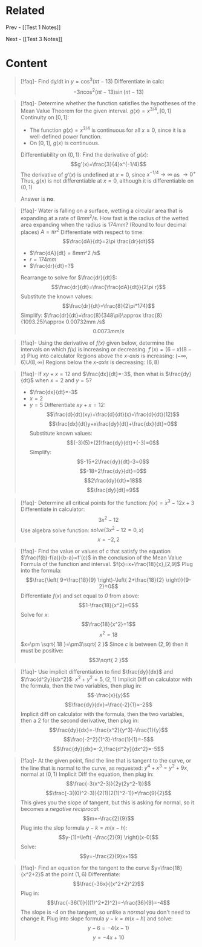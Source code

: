 # Related
Prev - [[Test 1 Notes]]

Next - [[Test 3 Notes]]
# Content

>[!faq]- Find dy/dt in $y=\cos^3(\pi t-13)$
>Differentiate in calc: $$-3\pi \cos^2(\pi t-13)\sin(\pi t-13)$$

>[!faq]- Determine whether the function satisfies the hypotheses of the Mean Value Theorem for the given interval. $g(x)=x^{3/4},[0,1]$
>Continuity on $[0,1]$:
>- The function $g(x)=x^{3/4}$ is continuous for all $x\geq 0$, since it is a well-defined power function.
>- On $[0,1]$, $g(x)$ is continuous.
>
>Differentiability on $(0,1)$:
>Find the derivative of $g(x)$: $$g'(x)=\frac{3}{4}x^{-1/4}$$
>The derivative of $g'(x)$ is undefined at $x=0$, since $x^{-1/4}\to \infty$ as $\to 0^+$
>Thus, $g(x)$ is not differentiable at $x=0$, although it is differentiable on $(0,1)$
>
>Answer is __no__.

>[!faq]- Water is falling on a surface, wetting a circular area that is expanding at a rate of $8mm^2/s$. How fast is the radius of the wetted area expanding when the radius is $174mm$? (Round to four decimal places)
>$A=\pi r^2$
>Differentiate with respect to time: $$\frac{dA}{dt}=2\pi \frac{dr}{dt}$$
>- $\frac{dA}{dt} = 8mm^2 /s$
>- $r=174mm$
>- $\frac{dr}{dt}=?$
>
>Rearrange to solve for $\frac{dr}{dt}$: 
>$$\frac{dr}{dt}=\frac{\frac{dA}{dt}}{2\pi r}$$
>Substitute the known values: $$\frac{dr}{dt}=\frac{8}{2\pi*174}$$
>Simplify: $\frac{dr}{dt}=\frac{8}{348\pi}\approx \frac{8}{1093.25}\approx 0.00732mm /s$
>$$0.0073mm /s$$

>[!faq]- Using the derivative of _f(x)_ given below, determine the intervals on which _f(x)_ is increasing or decreasing. $f'(x)=(6-x)(8-x)$
>Plug into calculator
>Regions above the _x-axis_ is increasing: $(-\infty,6)U(8,\infty)$
>Regions below the _x-axis_ is decreasing: $(6,8)$

>[!faq]- If $xy+x=12$ and $\frac{dx}{dt}=-3$, then what is $\frac{dy}{dt}$ when $x=2$ and $y=5$?
>- $\frac{dx}{dt}=-3$
>- $x=2$
>- $y=5$
>Differentiate $xy+x=12$: $$\frac{d}{dt}(xy)+\frac{d}{dt}(x)=\frac{d}{dt}(12)$$ 
>$$\frac{dx}{dt}y+x\frac{dy}{dt}+\frac{dx}{dt}=0$$
>Substitute known values: $$(-3)(5)+(2)\frac{dy}{dt}+(-3)=0$$
>Simplify: $$-15+2\frac{dy}{dt}-3=0$$
>$$-18+2\frac{dy}{dt}=0$$
>$$2\frac{dy}{dt}=18$$
>$$\frac{dy}{dt}=9$$

>[!faq]- Determine all critical points for the function: $f(x)=x^3-12x+3$
>Differentiate in calculator: $$3x^2-12$$
>Use algebra solve function: $solve(3x^2-12=0,x)$
>$$x=-2,2$$

>[!faq]- Find the value or values of _c_ that satisfy the equation $\frac{f(b)-f(a)}{b-a}=f'(c)$ in the conclusion of the Mean Value Formula of the function and interval. $f(x)=x+\frac{18}{x},[2,9]$
>Plug into the formula: $$\frac{\left( 9+\frac{18}{9} \right)-\left( 2+\frac{18}{2} \right)}{9-2}=0$$
>Differentiate $f(x)$ and set equal to _0_ from above: $$1-\frac{18}{x^2}=0$$
>Solve for _x_: $$\frac{18}{x^2}=1$$
>$$x^2=18$$
>$x=\pm \sqrt{ 18 }=\pm3\sqrt{ 2 }$
>Since _c_ is between $(2,9)$ then it must be positive: $$3\sqrt{ 2 }$$

>[!faq]- Use implicit differentiation to find $\frac{dy}{dx}$ and $\frac{d^2y}{dx^2}$: $x^2+y^2=5,(2,1)$
>Implicit Diff on calculator with the formula, then the two variables, then plug in: $$-\frac{x}{y}$$
>$$\frac{dy}{dx}=\frac{-2}{1}=-2$$
>Implicit diff on calculator with the formula, then the two variables, then a 2 for the second derivative, then plug in: $$\frac{dy}{dx}=-\frac{x^2}{y^3}-\frac{1}{y}$$
>$$\frac{-2^2}{1^3}-\frac{1}{1}=-5$$
>$$\frac{dy}{dx}=-2,\frac{d^2y}{dx^2}=-5$$

>[!faq]- At the given point, find the line that is tangent to the curve, or the line that is normal to the curve, as requested: $y^4+x^3=y^2+9x$, normal at $(0,1)$
>Implicit Diff the equation, then plug in: $$\frac{-3(x^2-3)}{2y(2y^2-1)}$$
>$$\frac{-3((0)^2-3)}{2(1)(2(1)^2-1)}=\frac{9}{2}$$
>This gives you the slope of tangent, but this is asking for normal, so it becomes a _negative reciprocal_: $$m=-\frac{2}{9}$$
>Plug into the slop formula $y-k=m(x-h)$: $$y-(1)=\left( -\frac{2}{9} \right)(x-0)$$
>Solve:
>$$y=-\frac{2}{9}x+1$$

>[!faq]- Find an equation for the tangent to the curve $y=\frac{18}{x^2+2}$ at the point $(1,6)$
>Differentiate: $$\frac{-36x}{(x^2+2)^2}$$
>Plug in: $$\frac{-36(1)}{((1)^2+2)^2}=-\frac{36}{9}=-4$$
>The slope is _-4_ on the tangent, so unlike a _normal_ you don't need to change it.
>Plug into slope formula $y-k=m(x-h)$ and solve: $$y-6=-4(x-1)$$
>$$y=-4x+10$$